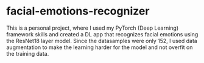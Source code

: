 # facial-emotions-recognizer
This is a personal project, where I used my PyTorch (Deep Learning) framework skills and created a DL app that recognizes facial emotions using the ResNet18 layer model.
Since the datasamples were only 152, I used data augmentation to make the learning harder for the model and not overfit on the training data.

